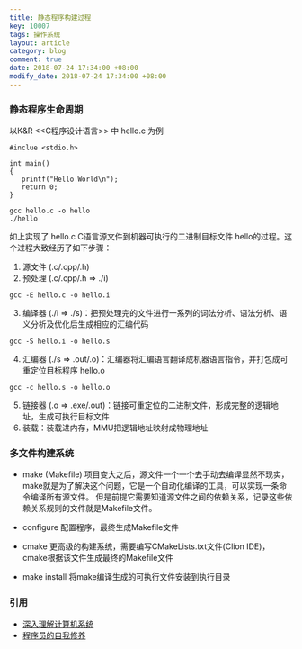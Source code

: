 ```yaml
---
title: 静态程序构建过程
key: 10007
tags: 操作系统
layout: article
category: blog
comment: true
date: 2018-07-24 17:34:00 +08:00
modify_date: 2018-07-24 17:34:00 +08:00
---
```


### 静态程序生命周期

以K&R <<C程序设计语言>> 中 hello.c 为例
```
#inclue <stdio.h>

int main()
{
   printf("Hello World\n");
   return 0;
}

gcc hello.c -o hello
./hello
```
如上实现了 hello.c C语言源文件到机器可执行的二进制目标文件 hello的过程。这个过程大致经历了如下步骤：
1. 源文件 (.c/.cpp/.h)
2. 预处理 (.c/.cpp/.h => ./i)
```
gcc -E hello.c -o hello.i
```
3. 编译器 (./i => ./s)：把预处理完的文件进行一系列的词法分析、语法分析、语义分析及优化后生成相应的汇编代码
```
gcc -S hello.i -o hello.s
```
4. 汇编器 (./s => .out/.o)：汇编器将汇编语言翻译成机器语言指令，并打包成可重定位目标程序 hello.o
```
gcc -c hello.s -o hello.o
```
5. 链接器 (.o => .exe/.out)：链接可重定位的二进制文件，形成完整的逻辑地址，生成可执行目标文件
6. 装载：装载进内存，MMU把逻辑地址映射成物理地址

### 多文件构建系统

- make (Makefile)
项目变大之后，源文件一个一个去手动去编译显然不现实，make就是为了解决这个问题，它是一个自动化编译的工具，可以实现一条命令编译所有源文件。
但是前提它需要知道源文件之间的依赖关系，记录这些依赖关系规则的文件就是Makefile文件。

- configure
配置程序，最终生成Makefile文件

- cmake
更高级的构建系统，需要编写CMakeLists.txt文件(Clion IDE)，cmake根据该文件生成最终的Makefile文件

- make install
将make编译生成的可执行文件安装到执行目录

### 引用
- [深入理解计算机系统](https://book.douban.com/subject/5333562/)
- [程序员的自我修养](https://book.douban.com/subject/3652388/)